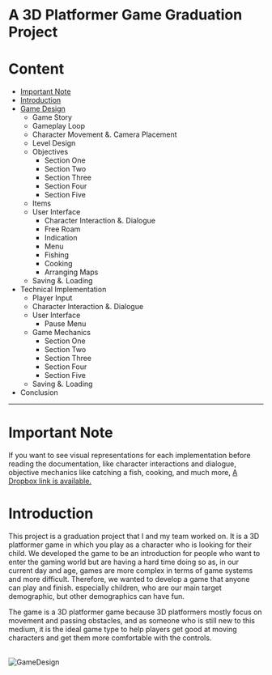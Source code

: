 
# A 3D Platformer Game Graduation Project

# Content

- [Important Note](#Important-Note)
- [Introduction](#Introduction)
- [Game Design](#Game-Design)
  - Game Story
  - Gameplay Loop
  - Character Movement &. Camera Placement
  - Level Design
  - Objectives
    - Section One
    - Section Two
    - Section Three
    - Section Four
    - Section Five
  - Items
  - User Interface
    - Character Interaction &. Dialogue
    - Free Roam
    - Indication
    - Menu
    - Fishing
    - Cooking
    - Arranging Maps
  - Saving &. Loading
- Technical Implementation
  - Player Input
  - Character Interaction &. Dialogue
  - User Interface
    - Pause Menu
  - Game Mechanics
    - Section One
    - Section Two
    - Section Three
    - Section Four
    - Section Five
  - Saving &. Loading
- Conclusion
---

# Important Note

If you want to see visual representations for each implementation before reading the documentation, like character interactions and dialogue, objective mechanics like catching a fish, cooking, and much more, [A Dropbox link is available.](https://www.dropbox.com/scl/fo/pfwxpptmny7z9q3yzszba/AMsKb4H2txQgSXODNPbkuyU?rlkey=rzvb1vh2fcwj47t54txzl67ks&st=umbg66l8&dl=0)

# Introduction

This project is a graduation project that I and my team worked on. It is a 3D platformer game in which you play as a character who is looking for their child. We developed the game to be an introduction for people who want to enter the gaming world but are having a hard time doing so as, in our current day and age, games are more complex in terms of game systems and more difficult. Therefore, we wanted to develop a game that anyone can play and finish. especially children, who are our main target demographic, but other demographics can have fun.

The game is a 3D platformer game because 3D platformers mostly focus on movement and passing obstacles, and as someone who is still new to this medium, it is the ideal game type to help players get good at moving characters and get them more comfortable with the controls.
<br></br>

<a name="Game-Design"></a>
![GameDesign](https://github.com/user-attachments/assets/88c74aa6-465f-43a5-90a4-8e87f65b2f78)
